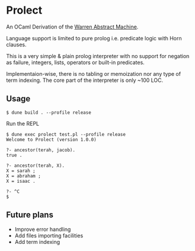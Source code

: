 # Prolect
An OCaml Derivation of the [Warren Abstract Machine](https://en.wikipedia.org/wiki/Warren_Abstract_Machine).

Language support is limited to pure prolog i.e. predicate logic with Horn clauses.

This is a very simple & plain prolog interpreter with no support for negation as failure,
integers, lists, operators or built-in predicates.

Implementaion-wise, there is no tabling or memoization nor any type of term indexing.
The core part of the interpreter is only ~100 LOC.
## Usage
```
$ dune build . --profile release
```

Run the REPL
```
$ dune exec prolect test.pl --profile release
Welcome to Prolect (version 1.0.0)

?- ancestor(terah, jacob).
true .

?- ancestor(terah, X).
X = sarah ;
X = abraham ;
X = isaac .

?- ^C
$
```

## Future plans
* Improve error handling
* Add files importing facilities
* Add term indexing